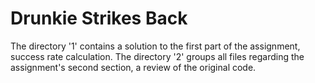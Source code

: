# Drunkie Strikes Back
The directory '1' contains a solution to the first part of the assignment, success rate calculation.
The directory '2' groups all files regarding the assignment's second section, a review of the original code.
